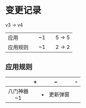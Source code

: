 # 变更记录

v3 -> v4

||||||
|-|:-:|:-:|:-:|:-:|
|应用||~1||5 -> 5|
|应用规则||~1||2 -> 2|

## 应用规则

||+|~|-|
|:-:|-|-|-|
|八门神器<br>~1||<li>更新弹窗||
